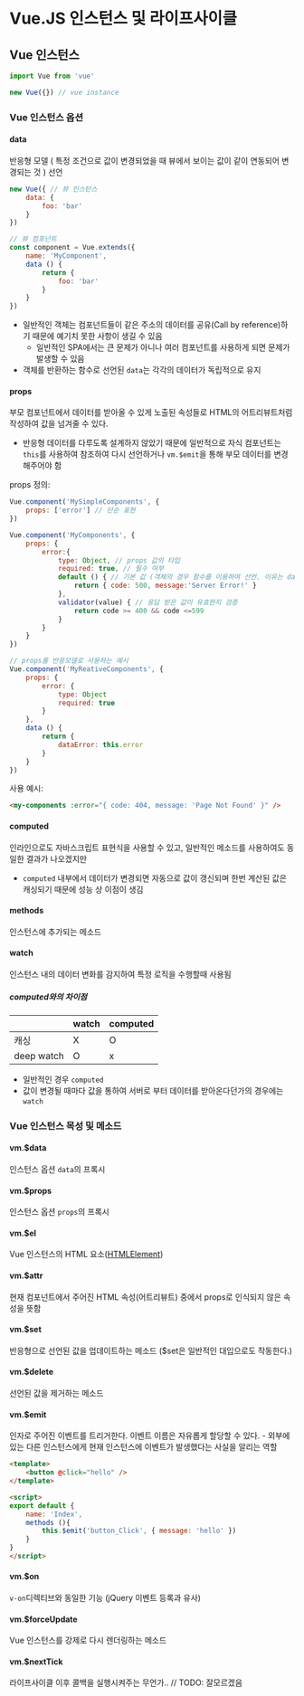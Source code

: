 # Vue.JS 인스턴스 및 라이프사이클

## Vue 인스턴스
```javascript
import Vue from 'vue'

new Vue({}) // vue instance
```

### Vue 인스턴스 옵션

#### data
반응형 모델 ( 특정 조건으로 값이 변경되었을 때 뷰에서 보이는 값이 같이 연동되어 변경되는 것 ) 선언
```javascript
new Vue({ // 뷰 인스턴스
	data: {
        foo: 'bar'
    }
})

// 뷰 컴포넌트
const component = Vue.extends({
    name: 'MyComponent',
    data () {
        return {
            foo: 'bar'
        }
    }
})
```
 - 일반적인 객체는 컴포넌트들이 같은 주소의 데이터를 공유(Call by reference)하기 때문에 예기치 못한 사항이 생길 수 있음
    - 일반적인 SPA에서는 큰 문제가 아니나 여러 컴포넌트를 사용하게 되면 문제가 발생할 수 있음
 - 객체를 반환하는 함수로 선언된 `data`는 각각의 데이터가 독립적으로 유지


#### props
부모 컴포넌트에서 데이터를 받아올 수 있게 노출된 속성들로 HTML의 어트리뷰트처럼 작성하여 값을 넘겨줄 수 있다.
 - 반응형 데이터를 다루도록 설계하지 않았기 때문에 일반적으로 자식 컴포넌트는 `this`를 사용하여 참조하여 다시 선언하거나 `vm.$emit`을 통해 부모 데이터를 변경해주어야 함

props 정의:
```javascript
Vue.component('MySimpleComponents', {
    props: ['error'] // 단순 표현
})

Vue.component('MyComponents', {
    props: {
        error:{
            type: Object, // props 값의 타입
            required: true, // 필수 여부
            default () { // 기본 값 (객체의 경우 함수를 이용하여 선언. 이유는 data와 동일)
                return { code: 500, message:'Server Error!' }
            },
            validator(value) { // 응답 받은 값이 유효한지 검증
                return code >= 400 && code <=599
            }
        }
    }
})

// props를 반응모델로 사용하는 예시
Vue.component('MyReativeComponents', {
    props: {
        error: {
            type: Object
            required: true
        }
    },
    data () {
        return {
            dataError: this.error
        }
    }
})
```

사용 예시:
```html
<my-components :error="{ code: 404, message: 'Page Not Found' }" />
```

#### computed
인라인으로도 자바스크립트 표현식을 사용할 수 있고, 일반적인 메소드를 사용하여도 동일한 결과가 나오겠지만
 - `computed` 내부에서 데이터가 변경되면 자동으로 값이 갱신되며 한번 계산된 값은 캐싱되기 때문에 성능 상 이점이 생김

#### methods
인스턴스에 추가되는 메소드

#### watch
인스턴스 내의 데이터 변화를 감지하여 특정 로직을 수행할때 사용됨

##### computed와의 차이점
|       | watch    | computed |
| ----- | -------- | -------- |
| 캐싱  |   X      |    O     |
| deep watch | O   |  x       |
 - 일반적인 경우 `computed`
 - 값이 변경될 때마다 값을 통하여 서버로 부터 데이터를 받아온다던가의 경우에는 `watch`


### Vue 인스턴스 목성 및 메소드

#### vm.$data
인스턴스 옵션 `data`의 프록시

#### vm.$props
인스턴스 옵션 `props`의 프록시

#### vm.$el
Vue 인스턴스의 HTML 요소([HTMLElement](https://developer.mozilla.org/ko/docs/Web/API/HTMLElement))

#### vm.$attr
현재 컴포넌트에서 주어진 HTML 속성(어트리뷰트) 중에서 props로 인식되지 않은 속성을 뜻함

#### vm.$set
반응형으로 선언된 값을 업데이트하는 메소드 ($set은 일반적인 대입으로도 작동한다.)

#### vm.$delete
선언된 값을 제거하는 메소드

#### vm.$emit
인자로 주어진 이벤트를 트리거한다. 이벤트 이름은 자유롭게 할당할 수 있다.
    - 외부에 있는 다른 인스턴스에게 현재 인스턴스에 이벤트가 발생했다는 사실을 알리는 역할
```html
<template>
    <button @click="hello" />
</template>

<script>
export default {
    name: 'Index',
    methods (){
        this.$emit('button_Click', { message: 'hello' })
    }
}
</script>
```

#### vm.$on
`v-on`디렉티브와 동일한 기능 (jQuery 이벤트 등록과 유사)

#### vm.$forceUpdate
Vue 인스턴스를 강제로 다시 렌더링하는 메소드

#### vm.$nextTick
 라이프사이클 이후 콜백을 실행시켜주는 무언가.. // TODO: 잘모르겠음
 